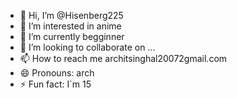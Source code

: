 - 👋 Hi, I’m @Hisenberg225
- 👀 I’m interested in anime
- 🌱 I’m currently begginner
- 💞️ I’m looking to collaborate on ...
- 📫 How to reach me architsinghal20072gmail.com
- 😄 Pronouns: arch
- ⚡ Fun fact: I`m 15

<!---
Hisenberg225/Hisenberg225 is a ✨ special ✨ repository because its `README.md` (this file) appears on your GitHub profile.
You can click the Preview link to take a look at your changes.
--->
